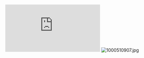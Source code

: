 ![test](https://api.mtyqx.cn/tapi/random.php)
![1000510907.jpg](https://github.com/user-attachments/assets/47a08233-1a74-417b-b255-80efa56d60d9)


